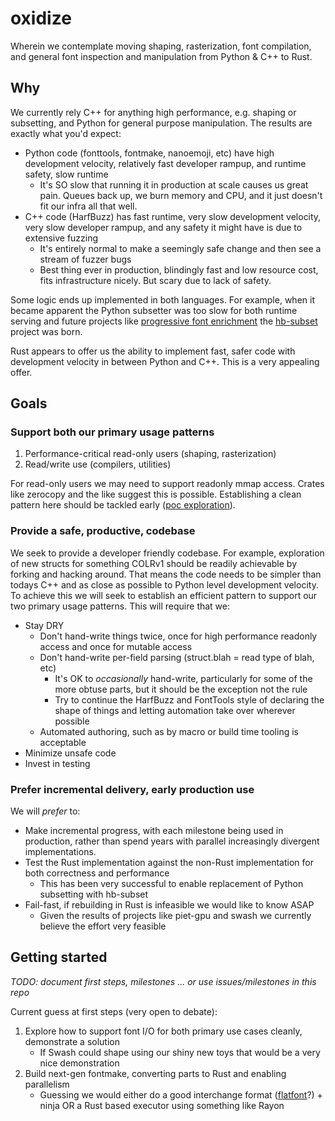 # oxidize

Wherein we contemplate moving shaping, rasterization, font compilation, and general font inspection and manipulation from Python & C++ to Rust.

## Why

We currently rely C++ for anything high performance, e.g. shaping or subsetting, and Python for general purpose manipulation. The results are exactly what you'd expect:

* Python code (fonttools, fontmake, nanoemoji, etc) have high development velocity, relatively fast developer rampup, and runtime safety, slow runtime
   * It's SO slow that running it in production at scale causes us great pain. Queues back up, we burn memory and CPU, and it just doesn't fit our infra all that well.
* C++ code (HarfBuzz) has fast runtime, very slow development velocity, very slow developer rampup, and any safety it might have is due to extensive fuzzing
   * It's entirely normal to make a seemingly safe change and then see a stream of fuzzer bugs
   * Best thing ever in production, blindingly fast and low resource cost, fits infrastructure nicely. But scary due to lack of safety.

Some logic ends up implemented in both languages. For example, when it became apparent the Python subsetter was too slow for both runtime serving and future projects like [progressive font enrichment](https://www.w3.org/TR/PFE-evaluation/) the [hb-subset](goo.gl/Qy3Eqc) project was born.

Rust appears to offer us the ability to implement fast, safer code with development velocity in between Python and C++. This is a very appealing offer.

## Goals

### Support both our primary usage patterns

1. Performance-critical read-only users (shaping, rasterization)
1. Read/write use (compilers, utilities)

For read-only users we may need to support readonly mmap access. Crates like zerocopy and the like suggest this is possible. Establishing a clean pattern here should be tackled early ([poc exploration](https://github.com/rsheeter/rust_read_font)).

### Provide a safe, productive, codebase

We seek to provide a developer friendly codebase. For example, exploration of new structs for something COLRv1 should be readily achievable by forking and hacking around. That means the code needs to be simpler than todays C++ and as close as possible to Python level development velocity. To achieve this we will seek to establish an efficient pattern to support our two primary usage patterns. This will require that we:

   * Stay DRY
      * Don't hand-write things twice, once for high performance readonly access and once for mutable access
      * Don't hand-write per-field parsing (struct.blah = read type of blah, etc)
         * It's OK to *occasionally* hand-write, particularly for some of the more obtuse parts, but it should be the exception not the rule 
         * Try to continue the HarfBuzz and FontTools style of declaring the shape of things and letting automation take over wherever possible
      * Automated authoring, such as by macro or build time tooling is acceptable
   * Minimize unsafe code
   * Invest in testing

### Prefer incremental delivery, early production use

We will _prefer_ to:

* Make incremental progress, with each milestone being used in production, rather than spend years with parallel increasingly divergent implementations.
* Test the Rust implementation against the non-Rust implementation for both correctness and performance
   * This has been very successful to enable replacement of Python subsetting with hb-subset
* Fail-fast, if rebuilding in Rust is infeasible we would like to know ASAP
   * Given the results of projects like piet-gpu and swash we currently believe the effort very feasible

## Getting started

_TODO: document first steps, milestones ... or use issues/milestones in this repo_

Current guess at first steps (very open to debate):

1. Explore how to support font I/O for both primary use cases cleanly, demonstrate a solution
   * If Swash could shape using our shiny new toys that would be a very nice demonstration
3. Build next-gen fontmake, converting parts to Rust and enabling parallelism
   * Guessing we would either do a good interchange format ([flatfont](https://github.com/googlefonts/flatfont)?) + ninja OR a Rust based executor using something like Rayon

